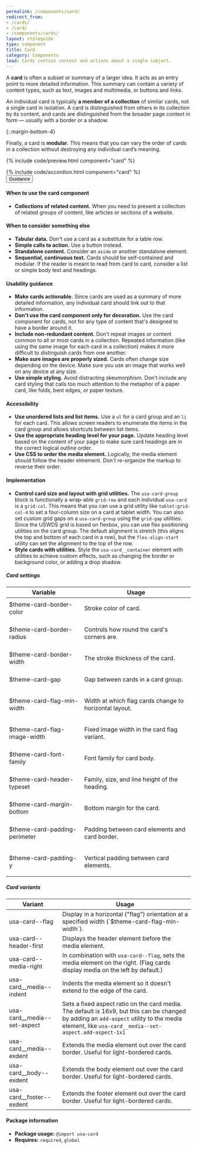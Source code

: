 ```yaml
---
permalink: /components/card/
redirect_from:
- /cards/
- /card/
- /components/cards/
layout: styleguide
type: component
title: Card
category: Components
lead: Cards contain content and actions about a single subject.
---
```


A **card** is often a subset or summary of a larger idea. It acts as an entry point to more detailed information. This summary can contain a variety of content types, such as text, images and multimedia, or buttons and links.

An individual card is typically **a member of a collection** of similar cards, not a single card in isolation. A card is distinguished from others in its collection by its content, and cards are distinguished from the broader page context in form — usually with a border or a shadow.

{:.margin-bottom-4}

Finally, a card is **modular**. This means that you can vary the order of cards in a collection without destroying any individual card’s meaning.

{% include code/preview.html component="card" %}
<section class="site-component-section">
  {% include code/accordion.html component="card" %}
  <div class="usa-accordion usa-accordion--bordered site-accordion-docs">
    <button class="usa-button-unstyled usa-accordion__button"
        aria-expanded="true" aria-controls="card-docs">
      Guidance
    </button>
    <div id="card-docs" aria-hidden="false" class="usa-accordion__content site-component-usage">
      <h4>When to use the card component</h4>
      <ul class="usa-content-list">
        <li>
            <strong>Collections of related content.</strong> When you need to present a collection of related groups of content, like articles or sections of a website.
        </li>
      </ul>
      <h4>When to consider something else</h4>
      <ul class="usa-content-list">
        <li>
          <strong>Tabular data.</strong> Don't use a card as a substitute for a table row.
        </li>
        <li>
          <strong>Simple calls to action.</strong> Use a button instead.
        </li>
        <li>
          <strong>Standalone content.</strong> Consider an <code>aside</code> or another standalone element.
        </li>
        <li>
          <strong>Sequential, continuous text.</strong> Cards should be self-contained and modular. If the reader is meant to read from card to card, consider a list or simple body text and headings.
        </li>
      </ul>
      <h4>Usability guidance</h4>
      <ul class="usa-content-list">
        <li>
          <strong>Make cards actionable.</strong> Since cards are used as a summary of more detailed information, any individual card should link out to that information.
        </li>
        <li>
          <strong>Don't use the card component only for decoration.</strong> Use the card component for cards, not for any type of content that's designed to have a border around it.
        </li>
        <li>
          <strong>Include non-redundant content.</strong> Don't repeat images or content common to all or most cards in a collection. Repeated information (like using the same image for each card in a collection) makes it more difficult to distinguish cards from one another.
        </li>
        <li>
          <strong>Make sure images are properly sized.</strong> Cards often change size depending on the device. Make sure you use an image that works well on any device at any size.
        </li>
        <li>
          <strong>Use simple styling.</strong> Avoid distracting skeumorphism. Don't include any card styling that calls too much attention to the metaphor of a paper card, like folds, bent edges, or paper texture.
        </li>
      </ul>
      <h4>Accessibility</h4>
      <ul class="usa-content-list">
        <li>
          <strong>Use unordered lists and list items.</strong> Use a <code>ul</code> for a card group and an <code>li</code> for each card. This allows screen readers to enumerate the items in the card group and allows shortcuts between list items.
        </li>
        <li>
          <strong>Use the appropriate heading level for your page.</strong> Update heading level based on the content of your page to make sure card headings are in the correct logical outline order.
        </li>
        <li>
          <strong>Use CSS to order the media element.</strong> Logically, the media element should follow the header elmement. Don't re-organize the markup to reverse their order.
        </li>
      </ul>
      <h4>Implementation</h4>
      <ul class="usa-content-list">
        <li><strong>Control card size and layout with grid utilities.</strong> The <code>usa-card-group</code> block is functionally a wrap-able <code>grid-row</code> and each individual <code>usa-card</code> is a <code>grid-col</code>. This means that you can use a grid utility like <code>tablet:grid-col-4</code> to set a four-column size on a card at tablet width. You can also set custom grid gaps on a <code>usa-card-group</code> using the <code>grid-gap</code> utilities. Since the USWDS grid is based on flexbox, you can use flex positioning utilities on the card group. The default alignment is stretch (this aligns the top and bottom of each card in a row), but the <code>flex-align-start</code> utility can set the alignment to the top of the row.</li>
        <li><strong>Style cards with utilities.</strong> Style the <code>usa-card__container</code> element with utilities to achieve custom effects, such as changing the border or background color, or adding a drop shadow.</li>
      </ul>
            <h5 id="component-settings">Card settings</h5>
      <table class="usa-table--borderless site-table-responsive site-table-simple" aria-labelledby="component-settings">
        <thead>
          <tr>
            <th scope="col" class="flex-6">Variable</th>
            <th scope="col" class="flex-6">Usage</th>
          </tr>
        </thead>
        <tbody class="font-mono-2xs">
          <tr>
            <td data-title="Variable" class="flex-6">$theme-card-border-color</td>
            <td data-title="Usage" class="flex-6">
              <p class="font-lang-3xs">Stroke color of card.</p>
            </td>
          </tr>
          <tr>
            <td data-title="Variable" class="flex-6">$theme-card-border-radius</td>
            <td data-title="Usage" class="flex-6">
              <p class="font-lang-3xs">Controls how round the card's corners are.</p>
            </td>
          </tr>
          <tr>
            <td data-title="Variable" class="flex-6">$theme-card-border-width</td>
            <td data-title="Usage" class="flex-6">
              <p class="font-lang-3xs">The stroke thickness of the card.</p>
            </td>
          </tr>
          <tr>
            <td data-title="Variable" class="flex-6">$theme-card-gap</td>
            <td data-title="Usage" class="flex-6">
              <p class="font-lang-3xs">Gap between cards in a card group.</p>
            </td>
          </tr>
          <tr>
            <td data-title="Variable" class="flex-6">$theme-card-flag-min-width</td>
            <td data-title="Usage" class="flex-6">
              <p class="font-lang-3xs">Width at which flag cards change to horizontal layout.</p>
            </td>
          </tr>
          <tr>
            <td data-title="Variable" class="flex-6">$theme-card-flag-image-width</td>
            <td data-title="Usage" class="flex-6">
              <p class="font-lang-3xs">
                Fixed image width in the card flag variant.
              </p>
            </td>
          </tr>
          <tr>
            <td data-title="Variable" class="flex-6">$theme-card-font-family</td>
            <td data-title="Usage" class="flex-6">
              <p class="font-lang-3xs">Font family for card body.</p>
            </td>
          </tr>
          <tr>
            <td data-title="Variable" class="flex-6">$theme-card-header-typeset</td>
            <td data-title="Usage" class="flex-6">
              <p class="font-lang-3xs">Family, size, and line height of the heading.</p>
            </td>
          </tr>
          <tr>
            <td data-title="Variable" class="flex-6">$theme-card-margin-bottom</td>
            <td data-title="Usage" class="flex-6">
              <p class="font-lang-3xs">Bottom margin for the card.</p>
            </td>
          </tr>
          <tr>
            <td data-title="Variable" class="flex-6">$theme-card-padding-perimeter</td>
            <td data-title="Usage" class="flex-6">
              <p class="font-lang-3xs">Padding between card elements and card border.</p>
            </td>
          </tr>
          <tr>
            <td data-title="Variable" class="flex-6">$theme-card-padding-y</td>
            <td data-title="Usage" class="flex-6">
              <p class="font-lang-3xs">Vertical padding between card elements.</p>
            </td>
          </tr>
        </tbody>
      </table>
      <h5 id="component-variants">Card variants</h5>
      <table class="usa-table--borderless site-table-responsive site-table-simple" aria-labelledby="component-variants">
        <thead>
          <tr>
            <th scope="col" class="flex-6">Variant</th>
            <th scope="col" class="flex-6">Usage</th>
          </tr>
        </thead>
        <tbody class="font-mono-2xs">
          <tr>
            <td data-title="Variant" class="flex-6">usa-card--flag</td>
            <td data-title="Usage" class="flex-6">
              <span class="font-lang-3xs">Display in a horizontal ("flag") orientation at a specified width (`$theme-card-flag-min-width`).</span>
            </td>
          </tr>
          <tr>
            <td data-title="Variant" class="flex-6">usa-card--header-first</td>
            <td data-title="Usage" class="flex-6">
              <span class="font-lang-3xs">Displays the header element before the media element.</span>
            </td>
          </tr>
          <tr>
            <td data-title="Variant" class="flex-6">usa-card--media-right</td>
            <td data-title="Usage" class="flex-6">
              <span class="font-lang-3xs">
                In combination with <code>usa-card--flag</code>, sets the media
                element on the right. (Flag cards display media on the left by default.)
              </span>
            </td>
          </tr>
          <tr>
            <td data-title="Variant" class="flex-6">usa-card__media--indent</td>
            <td data-title="Usage" class="flex-6">
              <span class="font-lang-3xs">
                Indents the media element so it doesn't extend to the edge of the card.
              </span>
            </td>
          </tr>
          <tr>
            <td data-title="Variant" class="flex-6">usa-card__media--set-aspect</td>
            <td data-title="Usage" class="flex-6">
              <span class="font-lang-3xs">
                Sets a fixed aspect ratio on the card media. The default is 16x9,
                but this can be changed by adding an <code>add-aspect</code> utility
                to the media element, like <code>usa-card__media--set-aspect.add-aspect-1x1</code>
              </span>
            </td>
          </tr>
          <tr>
            <td data-title="Variant" class="flex-6">usa-card__media--exdent</td>
            <td data-title="Usage" class="flex-6">
              <span class="font-lang-3xs">
                Extends the media element out over the card border.
                Useful for light-bordered cards.
              </span>
            </td>
          </tr>
          <tr>
            <td data-title="Variant" class="flex-6">usa-card__body--exdent</td>
            <td data-title="Usage" class="flex-6">
              <span class="font-lang-3xs">
                Extends the body element out over the card border.
                Useful for light-bordered cards.
              </span>
            </td>
          </tr>
          <tr>
            <td data-title="Variant" class="flex-6">usa-card__footer--exdent</td>
            <td data-title="Usage" class="flex-6">
              <span class="font-lang-3xs">
                Extends the footer element out over the card border.
                Useful for light-bordered cards.
              </span>
            </td>
          </tr>
        </tbody>
      </table>
      <h4 class="usa-heading">Package information</h4>
      <ul class="usa-content-list">
        <li>
          <strong>Package usage:</strong> <code>@import usa-card</code>
        </li>
        <li>
          <strong>Requires:</strong>
          <code>required</code>, <code>global</code>
        </li>
      </ul>
    </div>
  </div>
</section>
